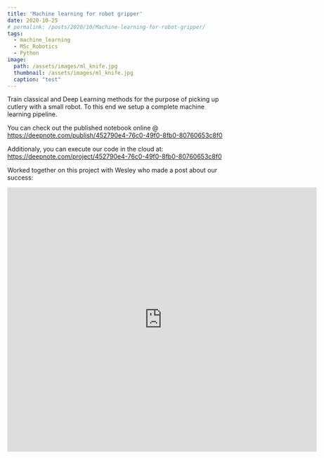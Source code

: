 ```yaml
---
title: 'Machine learning for robot gripper'
date: 2020-10-25
# permalink: /posts/2020/10/Machine-learning-for-robot-gripper/
tags:
  - machine_learning
  - MSc_Robotics
  - Python
image: 
  path: /assets/images/ml_knife.jpg
  thumbnail: /assets/images/ml_knife.jpg
  caption: "test"
---
```



Train classical and Deep Learning methods for the purpose of picking up cutlery with a small robot.
To this end we setup a complete machine learning pipeline.

You can check out the published notebook online @ https://deepnote.com/publish/452790e4-76c0-49f0-8fb0-80760653c8f0

Additionaly, you can execute our code in the cloud at: https://deepnote.com/project/452790e4-76c0-49f0-8fb0-80760653c8f0


Worked together on this project with Wesley who made a post about our success:

<iframe src="https://www.linkedin.com/embed/feed/update/urn:li:share:6737753292039872512" height="600" width="704" frameborder="0" allowfullscreen="" title="Embedded post"></iframe>